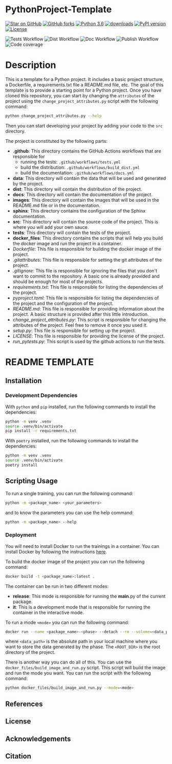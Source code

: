 # PythonProject-Template

[![Star on GitHub](https://img.shields.io/github/stars/JeremieGince/PythonProject-Template.svg?style=social)](https://github.com/JeremieGince/PythonProject-Template/stargazers)
[![GitHub forks](https://img.shields.io/github/forks/JeremieGince/PythonProject-Template?style=social)](https://github.com/JeremieGince/PythonProject-Template/network/members)
[![Python 3.6](https://img.shields.io/badge/python-3.10-blue.svg)](https://www.python.org/downloads/release/python-310/)
[![downloads](https://img.shields.io/pypi/dm/MatchCake)](https://pypi.org/project/MatchCake)
[![PyPI version](https://img.shields.io/pypi/v/MatchCake)](https://pypi.org/project/MatchCake)
[![License](https://img.shields.io/badge/License-Apache_2.0-blue.svg)](LICENSE)

![Tests Workflow](https://github.com/JeremieGince/PythonProject-Template/actions/workflows/tests.yml/badge.svg)
![Dist Workflow](https://github.com/JeremieGince/PythonProject-Template/actions/workflows/build_dist.yml/badge.svg)
![Doc Workflow](https://github.com/JeremieGince/PythonProject-Template/actions/workflows/docs.yml/badge.svg)
![Publish Workflow](https://github.com/JeremieGince/PythonProject-Template/actions/workflows/publish.yml/badge.svg)
![Code coverage](https://raw.githubusercontent.com/JeremieGince/PythonProject-Template/coverage-badge/coverage.svg)

# Description

This is a template for a Python project. 
It includes a basic project structure, a Dockerfile, a requirements.txt file a README.md file, etc.
The goal of this template is to provide a starting point for a Python project. Once you have cloned this repository, 
you can start by changing the `attributes` of the project using the `change_project_attributes.py` script with
the following command:
```bash
python change_project_attributes.py --help
```

Then you can start developing your project by adding your code to the `src` directory.


The project is constituted by the following parts:

- **.github**: This directory contains the GitHub Actions workflows that are responsible for
  - running the tests: `.github/workflows/tests.yml`
  - build the distribution: `.github/workflows/build_dist.yml`
  - build the documentation: `.github/workflows/docs.yml`
- **data**: This directory will contain the data that will be used and generated by the project.
- **dist**: This directory will contain the distribution of the project.
- **docs**: This directory will contain the documentation of the project.
- **images**: This directory will contain the images that will be used in the README.md file or in the documentation.
- **sphinx**: This directory contains the configuration of the Sphinx documentation.
- **src**: This directory will contain the source code of the project. This is where you will add your own sauce.
- **tests**: This directory will contain the tests of the project.
- **docker_files**: This directory contains the scripts that will help you build the docker image and run the 
   project in a container.
- *Dockerfile*: This file is responsible for building the docker image of the project.
- *.gitattributes*: This file is responsible for setting the git attributes of the project.
- *.gitignore*: This file is responsible for ignoring the files that you don't want to commit to the repository.
   A basic one is already provided and should be enough for most of the projects.
- *requirements.txt*: This file is responsible for listing the dependencies of the project.
- *pyproject.toml*: This file is responsible for listing the dependencies of the project and the 
   configuration of the project.
- *README.md*: This file is responsible for providing information about the project.
   A basic structure is provided after this little introduction.
- *change_project_attributes.py*: This script is responsible for changing the attributes of the project.
   Feel free to remove it once you used it.
- *setup.py*: This file is responsible for setting up the project.
- *LICENSE*: This file is responsible for providing the license of the project.
- *run_pytests.py*: This script is used by the github actions to run the tests.

# README TEMPLATE

## Installation
### Development Dependencies

With `python` and `pip` installed, run the following commands to install the dependencies:
```bash
python -m venv .venv
source .venv/bin/activate
pip install -r requirements.txt
```

With `poetry` installed, run the following commands to install the dependencies:
```bash
python -m venv .venv
source .venv/bin/activate
poetry install
```

## Scripting Usage
To run a single training, you can run the following command:
```bash
python -m <package_name> <your_parameters>
```
and to know the parameters you can use the help command:
```bash
python -m <package_name> --help
```

### Deployment
You will need to install Docker to run the trainings in a container. 
You can install Docker by following the instructions [here](https://docs.docker.com/get-docker/).

To build the docker image of the project you can run the following command:
```bash
docker build -t <package_name>:latest .
```

The container can be run in two different modes: 

- **release**: This mode is responsible for running the __main__.py of the current package. 
- **it**: This is a development mode that is responsible for running the container in the interactive mode.

To run a mode `<mode>` you can run the following command:
```bash
docker run --name <package_name>-<phase> --detach --rm --volume=<data_path>:/<ROOT_DIR>/data -e "MODE=<mode>" <package_name>:latest <your_arguments>
```
where `<data_path>` is the absolute path in your local machine where you want to store the data generated by the phase.
The `<ROOT_DIR>` is the root directory of the project.

There is another way you can do all of this. You can use the `docker_files/build_image_and_run.py` script. This script
will build the image and run the mode you want. You can run the script with the following command:
```bash
python docker_files/build_image_and_run.py --mode=<mode>
```


## References


## License


## Acknowledgements


## Citation
```
```